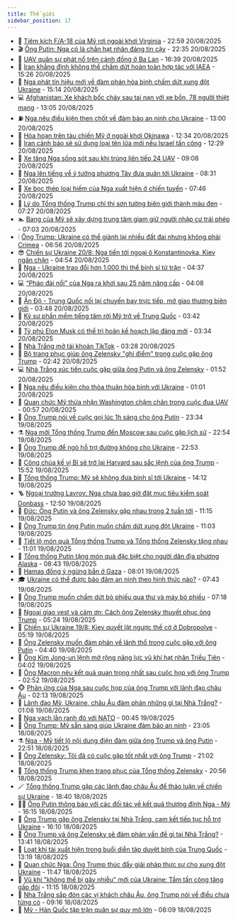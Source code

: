 ```yaml
---
title: Thế giới
sidebar_position: 17
---
```


<!-- dantri-the-gioi:START -->
- 🌋 [Tiêm kích F/A-18 của Mỹ rơi ngoài khơi Virginia](https://dantri.com.vn/the-gioi/tiem-kich-fa-18-cua-my-roi-ngoai-khoi-virginia-20250821054903067.htm) - 22:59 20/08/2025
- 🎬 [Ông Putin: Nga có lá chắn hạt nhân đáng tin cậy](https://dantri.com.vn/the-gioi/ong-putin-nga-co-la-chan-hat-nhan-dang-tin-cay-20250821052031533.htm) - 22:35 20/08/2025
- 🧰 [UAV quân sự phát nổ trên cánh đồng ở Ba Lan](https://dantri.com.vn/the-gioi/uav-quan-su-phat-no-tren-canh-dong-o-ba-lan-20250820233938046.htm) - 16:39 20/08/2025
- 🌋 [Iran khẳng định không thể chấm dứt hoàn toàn hợp tác với IAEA](https://dantri.com.vn/the-gioi/iran-khang-dinh-khong-the-cham-dut-hoan-toan-hop-tac-voi-iaea-20250820222441689.htm) - 15:26 20/08/2025
- 🗽 [Nga phát tín hiệu mới về đàm phán hòa bình chấm dứt xung đột Ukraine](https://dantri.com.vn/the-gioi/nga-phat-tin-hieu-moi-ve-dam-phan-hoa-binh-cham-dut-xung-dot-ukraine-20250820220300071.htm) - 15:14 20/08/2025
- 💻 [Afghanistan: Xe khách bốc cháy sau tai nạn với xe bồn, 78 người thiệt mạng](https://dantri.com.vn/the-gioi/afghanistan-xe-khach-boc-chay-sau-tai-nan-voi-xe-bon-78-nguoi-thiet-mang-20250820193515768.htm) - 13:05 20/08/2025
- ⛽️ [Nga nêu điều kiện then chốt về đảm bảo an ninh cho Ukraine](https://dantri.com.vn/the-gioi/nga-neu-dieu-kien-then-chot-ve-dam-bao-an-ninh-cho-ukraine-20250820194858929.htm) - 13:00 20/08/2025
- 🤩 [Hỏa hoạn trên tàu chiến Mỹ ở ngoài khơi Okinawa](https://dantri.com.vn/the-gioi/hoa-hoan-tren-tau-chien-my-o-ngoai-khoi-okinawa-20250820192015212.htm) - 12:34 20/08/2025
- 🧐 [Iran cảnh báo sẽ sử dụng loại tên lửa mới nếu Israel tấn công](https://dantri.com.vn/the-gioi/iran-canh-bao-se-su-dung-loai-ten-lua-moi-neu-israel-tan-cong-20250820162526955.htm) - 12:29 20/08/2025
- 🎊 [Xe tăng Nga sống sót sau khi trúng liên tiếp 24 UAV](https://dantri.com.vn/the-gioi/xe-tang-nga-song-sot-sau-khi-trung-lien-tiep-24-uav-20250820155526675.htm) - 09:08 20/08/2025
- 📝 [Nga lên tiếng về ý tưởng phương Tây đưa quân tới Ukraine](https://dantri.com.vn/the-gioi/nga-len-tieng-ve-y-tuong-phuong-tay-dua-quan-toi-ukraine-20250820152420892.htm) - 08:31 20/08/2025
- 🤡 [Xe bọc thép loại hiếm của Nga xuất hiện ở chiến tuyến](https://dantri.com.vn/the-gioi/xe-boc-thep-loai-hiem-cua-nga-xuat-hien-o-chien-tuyen-20250820143921561.htm) - 07:46 20/08/2025
- 🥷 [Lý do Tổng thống Trump chỉ thị sơn tường biên giới thành màu đen](https://dantri.com.vn/the-gioi/ly-do-tong-thong-trump-chi-thi-son-tuong-bien-gioi-thanh-mau-den-20250820141907934.htm) - 07:27 20/08/2025
- 🏊 [Bang của Mỹ sẽ xây dựng trung tâm giam giữ người nhập cư trái phép](https://dantri.com.vn/the-gioi/bang-cua-my-se-xay-dung-trung-tam-giam-giu-nguoi-nhap-cu-trai-phep-20250820110407983.htm) - 07:03 20/08/2025
- 🕯 [Ông Trump: Ukraine có thể giành lại nhiều đất đai nhưng không phải Crimea](https://dantri.com.vn/the-gioi/ong-trump-ukraine-co-the-gianh-lai-nhieu-dat-dai-nhung-khong-phai-crimea-20250820120221616.htm) - 06:56 20/08/2025
- 😎 [Chiến sự Ukraine 20/8: Nga tiến tới ngoại ô Konstantinovka, Kiev ngăn chặn](https://dantri.com.vn/the-gioi/chien-su-ukraine-208-nga-tien-toi-ngoai-o-konstantinovka-kiev-ngan-chan-20250820112616882.htm) - 04:54 20/08/2025
- 🌈 [Nga - Ukraine trao đổi hơn 1.000 thi thể binh sĩ tử trận](https://dantri.com.vn/the-gioi/nga-ukraine-trao-doi-hon-1000-thi-the-binh-si-tu-tran-20250820112610169.htm) - 04:37 20/08/2025
- 💻 [“Pháo đài nổi” của Nga ra khơi sau 25 năm nâng cấp](https://dantri.com.vn/the-gioi/phao-dai-noi-cua-nga-ra-khoi-sau-25-nam-nang-cap-20250820105356311.htm) - 04:08 20/08/2025
- 🤖 [Ấn Độ - Trung Quốc nối lại chuyến bay trực tiếp, mở giao thương biên giới](https://dantri.com.vn/the-gioi/an-do-trung-quoc-noi-lai-chuyen-bay-truc-tiep-mo-giao-thuong-bien-gioi-20250820103445094.htm) - 03:48 20/08/2025
- 🦏 [Kỹ sư phần mềm tiếng tăm rời Mỹ trở về Trung Quốc](https://dantri.com.vn/the-gioi/ky-su-phan-mem-tieng-tam-roi-my-tro-ve-trung-quoc-20250820092617036.htm) - 03:42 20/08/2025
- 🌁 [Tỷ phú Elon Musk có thể trì hoãn kế hoạch lập đảng mới](https://dantri.com.vn/the-gioi/ty-phu-elon-musk-co-the-tri-hoan-ke-hoach-lap-dang-moi-20250820102645753.htm) - 03:34 20/08/2025
- 🐘 [Nhà Trắng mở tài khoản TikTok](https://dantri.com.vn/the-gioi/nha-trang-mo-tai-khoan-tiktok-20250820102039323.htm) - 03:28 20/08/2025
- 🥷 [Bộ trang phục giúp ông Zelensky &quot;ghi điểm&quot; trong cuộc gặp ông Trump](https://dantri.com.vn/the-gioi/bo-trang-phuc-giup-ong-zelensky-ghi-diem-trong-cuoc-gap-ong-trump-20250820085933451.htm) - 02:42 20/08/2025
- 💻 [Nhà Trắng xúc tiến cuộc gặp giữa ông Putin và ông Zelensky](https://dantri.com.vn/the-gioi/nha-trang-xuc-tien-cuoc-gap-giua-ong-putin-va-ong-zelensky-20250820081222874.htm) - 01:52 20/08/2025
- 🎡 [Nga nêu điều kiện cho thỏa thuận hòa bình với Ukraine](https://dantri.com.vn/the-gioi/nga-neu-dieu-kien-cho-thoa-thuan-hoa-binh-voi-ukraine-20250820063945814.htm) - 01:01 20/08/2025
- 🧰 [Quan chức Mỹ thừa nhận Washington chậm chân trong cuộc đua UAV](https://dantri.com.vn/the-gioi/quan-chuc-my-thua-nhan-washington-cham-chan-trong-cuoc-dua-uav-20250820075214232.htm) - 00:57 20/08/2025
- 🥸 [Ông Trump nói về cuộc gọi lúc 1h sáng cho ông Putin](https://dantri.com.vn/the-gioi/ong-trump-noi-ve-cuoc-goi-luc-1h-sang-cho-ong-putin-20250820062148125.htm) - 23:34 19/08/2025
- ⚗️ [Nga mời Tổng thống Trump đến Moscow sau cuộc gặp lịch sử](https://dantri.com.vn/the-gioi/nga-moi-tong-thong-trump-den-moscow-sau-cuoc-gap-lich-su-20250820054836105.htm) - 22:54 19/08/2025
- 🌮 [Ông Trump để ngỏ hỗ trợ đường không cho Ukraine](https://dantri.com.vn/the-gioi/ong-trump-de-ngo-ho-tro-duong-khong-cho-ukraine-20250820053945414.htm) - 22:53 19/08/2025
- 🎃 [Công chúa kế vị Bỉ sẽ trở lại Harvard sau sắc lệnh của ông Trump](https://dantri.com.vn/the-gioi/cong-chua-ke-vi-bi-se-tro-lai-harvard-sau-sac-lenh-cua-ong-trump-20250819215441527.htm) - 15:52 19/08/2025
- 💫 [Tổng thống Trump: Mỹ sẽ không đưa binh sĩ tới Ukraine](https://dantri.com.vn/the-gioi/tong-thong-trump-my-se-khong-dua-binh-si-toi-ukraine-20250819210829343.htm) - 14:12 19/08/2025
- 🪜 [Ngoại trưởng Lavrov: Nga chưa bao giờ đặt mục tiêu kiểm soát Donbass](https://dantri.com.vn/the-gioi/ngoai-truong-lavrov-nga-chua-bao-gio-dat-muc-tieu-kiem-soat-donbass-20250819194105999.htm) - 12:50 19/08/2025
- 🌋 [Đức: Ông Putin và ông Zelensky gặp nhau trong 2 tuần tới](https://dantri.com.vn/the-gioi/duc-ong-putin-va-ong-zelensky-gap-nhau-trong-2-tuan-toi-20250819180917017.htm) - 11:15 19/08/2025
- 🦏 [Ông Trump tin ông Putin muốn chấm dứt xung đột Ukraine](https://dantri.com.vn/the-gioi/ong-trump-tin-ong-putin-muon-cham-dut-xung-dot-ukraine-20250819175325020.htm) - 11:03 19/08/2025
- 👀 [Tiết lộ món quà Tổng thống Trump và Tổng thống Zelensky tặng nhau](https://dantri.com.vn/the-gioi/tiet-lo-mon-qua-tong-thong-trump-va-tong-thong-zelensky-tang-nhau-20250819171801431.htm) - 11:01 19/08/2025
- 🧰 [Tổng thống Putin tặng món quà đặc biệt cho người dân địa phương Alaska](https://dantri.com.vn/the-gioi/tong-thong-putin-tang-mon-qua-dac-biet-cho-nguoi-dan-dia-phuong-alaska-20250819151624920.htm) - 08:43 19/08/2025
- 🚀 [Hamas đồng ý ngừng bắn ở Gaza](https://dantri.com.vn/the-gioi/hamas-dong-y-ngung-ban-o-gaza-20250819145645942.htm) - 08:01 19/08/2025
- 🎓 [Ukraine có thể được bảo đảm an ninh theo hình thức nào?](https://dantri.com.vn/the-gioi/ukraine-co-the-duoc-bao-dam-an-ninh-theo-hinh-thuc-nao-20250819142921030.htm) - 07:43 19/08/2025
- 🥸 [Ông Trump muốn chấm dứt bỏ phiếu qua thư và máy bỏ phiếu](https://dantri.com.vn/the-gioi/ong-trump-muon-cham-dut-bo-phieu-qua-thu-va-may-bo-phieu-20250819141852938.htm) - 07:18 19/08/2025
- 🦅 [Ngoại giao vest và cảm ơn: Cách ông Zelensky thuyết phục ông Trump](https://dantri.com.vn/the-gioi/ngoai-giao-vest-va-cam-on-cach-ong-zelensky-thuyet-phuc-ong-trump-20250819121202169.htm) - 05:24 19/08/2025
- 🤭 [Chiến sự Ukraine 19/8: Kiev quyết lật ngược thế cờ ở Dobropolye](https://dantri.com.vn/the-gioi/chien-su-ukraine-198-kiev-quyet-lat-nguoc-the-co-o-dobropolye-20250819115135706.htm) - 05:19 19/08/2025
- 🤖 [Ông Zelensky muốn đàm phán về lãnh thổ trong cuộc gặp với ông Putin](https://dantri.com.vn/the-gioi/ong-zelensky-muon-dam-phan-ve-lanh-tho-trong-cuoc-gap-voi-ong-putin-20250819112915190.htm) - 04:40 19/08/2025
- 🐲 [Ông Kim Jong-un lệnh mở rộng năng lực vũ khí hạt nhân Triều Tiên](https://dantri.com.vn/the-gioi/ong-kim-jong-un-lenh-mo-rong-nang-luc-vu-khi-hat-nhan-trieu-tien-20250819104000036.htm) - 04:02 19/08/2025
- 🫣 [Ông Macron nêu kết quả quan trọng nhất sau cuộc họp với ông Trump](https://dantri.com.vn/the-gioi/ong-macron-neu-ket-qua-quan-trong-nhat-sau-cuoc-hop-voi-ong-trump-20250819093003970.htm) - 02:52 19/08/2025
- 🐵 [Phản ứng của Nga sau cuộc họp của ông Trump với lãnh đạo châu Âu](https://dantri.com.vn/the-gioi/phan-ung-cua-nga-sau-cuoc-hop-cua-ong-trump-voi-lanh-dao-chau-au-20250819075930949.htm) - 02:13 19/08/2025
- 🫶 [Lãnh đạo Mỹ, Ukraine, châu Âu đàm phán những gì tại Nhà Trắng?](https://dantri.com.vn/the-gioi/lanh-dao-my-ukraine-chau-au-dam-phan-nhung-gi-tai-nha-trang-20250819080046596.htm) - 01:08 19/08/2025
- 💃 [Nga vạch lằn ranh đỏ với NATO](https://dantri.com.vn/the-gioi/nga-vach-lan-ranh-do-voi-nato-20250819063604050.htm) - 00:45 19/08/2025
- 💫 [Ông Trump: Mỹ sẵn sàng giúp Ukraine đảm bảo an ninh](https://dantri.com.vn/the-gioi/ong-trump-my-san-sang-giup-ukraine-dam-bao-an-ninh-20250819051653678.htm) - 23:05 18/08/2025
- ⚗️ [Nga - Mỹ tiết lộ nội dung điện đàm giữa ông Trump và ông Putin](https://dantri.com.vn/the-gioi/nga-my-tiet-lo-noi-dung-dien-dam-giua-ong-trump-va-ong-putin-20250819053703147.htm) - 22:51 18/08/2025
- 🥷 [Ông Zelensky: Tôi đã có cuộc gặp tốt nhất với ông Trump](https://dantri.com.vn/the-gioi/ong-zelensky-toi-da-co-cuoc-gap-tot-nhat-voi-ong-trump-20250819035805475.htm) - 21:02 18/08/2025
- 🥸 [Tổng thống Trump khen trang phục của Tổng thống Zelensky](https://dantri.com.vn/the-gioi/tong-thong-trump-khen-trang-phuc-cua-tong-thong-zelensky-20250819032921112.htm) - 20:56 18/08/2025
- 🪄 [Tổng thống Trump gặp các lãnh đạo châu Âu để thảo luận về chiến sự Ukraine](https://dantri.com.vn/the-gioi/tong-thong-trump-gap-cac-lanh-dao-chau-au-de-thao-luan-ve-chien-su-ukraine-20250819011439520.htm) - 18:40 18/08/2025
- 🧑‍💻 [Ông Putin thông báo với các đối tác về kết quả thượng đỉnh Nga - Mỹ](https://dantri.com.vn/the-gioi/ong-putin-thong-bao-voi-cac-doi-tac-ve-ket-qua-thuong-dinh-nga-my-20250818201635438.htm) - 16:15 18/08/2025
- 🤭 [Ông Trump gặp ông Zelensky tại Nhà Trắng, cam kết tiếp tục hỗ trợ Ukraine](https://dantri.com.vn/the-gioi/ong-trump-gap-ong-zelensky-tai-nha-trang-cam-ket-tiep-tuc-ho-tro-ukraine-20250818171147050.htm) - 16:10 18/08/2025
- 🗽 [Ông Trump và ông Zelensky sẽ đàm phán vấn đề gì tại Nhà Trắng?](https://dantri.com.vn/the-gioi/ong-trump-va-ong-zelensky-se-dam-phan-van-de-gi-tai-nha-trang-20250818200818423.htm) - 13:41 18/08/2025
- 🤖 [Loạt khí tài xuất hiện trong buổi diễn tập duyệt binh của Trung Quốc](https://dantri.com.vn/the-gioi/loat-khi-tai-xuat-hien-trong-buoi-dien-tap-duyet-binh-cua-trung-quoc-20250818195936724.htm) - 13:19 18/08/2025
- 🌈 [Quan chức Nga: Ông Trump thúc đẩy giải pháp thực sự cho xung đột Ukraine](https://dantri.com.vn/the-gioi/quan-chuc-nga-ong-trump-thuc-day-giai-phap-thuc-su-cho-xung-dot-ukraine-20250818160953635.htm) - 11:47 18/08/2025
- 🤩 [Vũ khí &quot;không thể bị gây nhiễu&quot; mới của Ukraine: Tầm tấn công tăng gấp đôi](https://dantri.com.vn/the-gioi/vu-khi-khong-the-bi-gay-nhieu-moi-cua-ukraine-tam-tan-cong-tang-gap-doi-20250818163957794.htm) - 11:15 18/08/2025
- 🤗 [Nhà Trắng sắp đón các vị khách châu Âu, ông Trump nói về điều chưa từng có](https://dantri.com.vn/the-gioi/nha-trang-sap-don-cac-vi-khach-chau-au-ong-trump-noi-ve-dieu-chua-tung-co-20250818160828992.htm) - 09:16 18/08/2025
- 🙉 [Mỹ - Hàn Quốc tập trận quân sự quy mô lớn](https://dantri.com.vn/the-gioi/my-han-quoc-tap-tran-quan-su-quy-mo-lon-20250818111404080.htm) - 08:09 18/08/2025<!-- dantri-the-gioi:END -->
